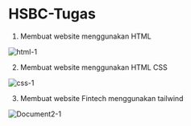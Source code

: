 # HSBC-Tugas
1. Membuat website menggunakan HTML

![html-1](https://github.com/medof1/HSBC-Tugas-Harian/assets/101329105/1c980881-132d-469e-82ef-c498284551d7)


2. Membuat website menggunakan HTML CSS

![css-1](https://github.com/medof1/HSBC-Tugas-Harian/assets/101329105/cacbfb0b-6ee1-4834-b66b-dbc1e68232d2)


3. Membuat website Fintech menggunakan tailwind

![Document2-1](https://github.com/medof1/HSBC-Tugas/assets/101329105/53b97465-0e12-4c64-8824-db96dd593df7)
